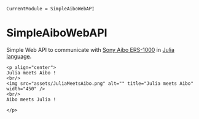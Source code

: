 ```@meta
CurrentModule = SimpleAiboWebAPI
```

# SimpleAiboWebAPI

Simple Web API to communicate with [Sony Aibo ERS-1000](https://us.aibo.com/) in [Julia language](https://julialang.org/).

```@raw html
<p align="center">
Julia meets Aibo !
<br/>
<img src="assets/JuliaMeetsAibo.png" alt="" title="Julia meets Aibo" width="450" />
<br/>
Aibo meets Julia !

</p>
```

